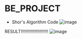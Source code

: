 # BE_PROJECT
* Shor's Algorithm Code
![image](https://github.com/Shailaja87/BE_PROJECT/assets/79163613/ed80d98b-1738-423d-a6e6-a94ee1b078cc)


RESULT!!!!!!!!!!!!!!!!!!!!!!
![image](https://github.com/Shailaja87/BE_PROJECT/assets/79163613/f208988f-07fb-483d-abf4-a849fc947e03)


